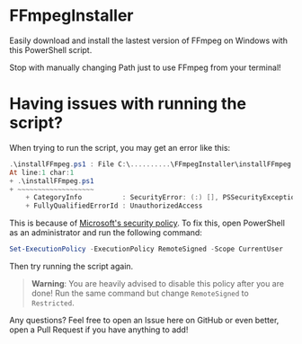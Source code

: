 # FFmpegInstaller
Easily download and install the lastest version of FFmpeg on Windows with this PowerShell script.

Stop with manually changing Path just to use FFmpeg from your terminal!

# Having issues with running the script?

When trying to run the script, you may get an error like this:

```powershell
.\installFFmpeg.ps1 : File C:\..........\FFmpegInstaller\installFFmpeg.ps1 cannot be loaded because running scripts is disabled on this system. For more information, see about_Execution_Policies at https:/go.microsoft.com/fwlink/LinkID=135170.
At line:1 char:1
+ .\installFFmpeg.ps1
+ ~~~~~~~~~~~~~~~~~~~
    + CategoryInfo          : SecurityError: (:) [], PSSecurityException
    + FullyQualifiedErrorId : UnauthorizedAccess
```

This is because of [Microsoft's security policy](https://go.microsoft.com/fwlink/?LinkID=135170). To fix this, open PowerShell as an administrator and run the following command:

```powershell
Set-ExecutionPolicy -ExecutionPolicy RemoteSigned -Scope CurrentUser
```

Then try running the script again.

> **Warning**:
> You are heavily advised to disable this policy after you are done! Run the same command but change `RemoteSigned` to `Restricted`.

Any questions? Feel free to open an Issue here on GitHub or even better, open a Pull Request if you have anything to add!
